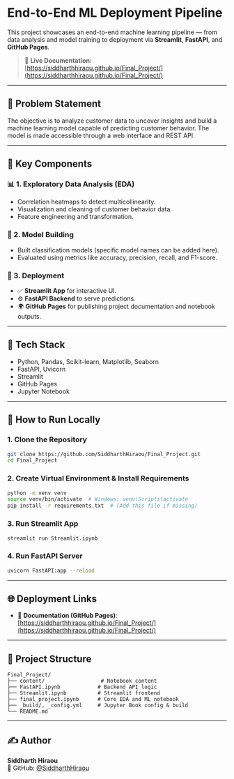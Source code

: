 # End-to-End ML Deployment Pipeline

This project showcases an end-to-end machine learning pipeline — from data analysis and model training to deployment via **Streamlit**, **FastAPI**, and **GitHub Pages**.

> 📍 **Live Documentation:** [https://siddharthhiraou.github.io/Final_Project/](https://siddharthhiraou.github.io/Final_Project/)

---

## 📌 Problem Statement

The objective is to analyze customer data to uncover insights and build a machine learning model capable of predicting customer behavior. The model is made accessible through a web interface and REST API.

---

## 🧠 Key Components

### 📊 1. Exploratory Data Analysis (EDA)
- Correlation heatmaps to detect multicollinearity.
- Visualization and cleaning of customer behavior data.
- Feature engineering and transformation.

### 🤖 2. Model Building
- Built classification models (specific model names can be added here).
- Evaluated using metrics like accuracy, precision, recall, and F1-score.

### 🧪 3. Deployment

- ✅ **Streamlit App** for interactive UI.
- ⚙️ **FastAPI Backend** to serve predictions.
- 🌍 **GitHub Pages** for publishing project documentation and notebook outputs.

---

## 🧰 Tech Stack

- Python, Pandas, Scikit-learn, Matplotlib, Seaborn
- FastAPI, Uvicorn
- Streamlit
- GitHub Pages
- Jupyter Notebook

---

## 🚀 How to Run Locally

### 1. Clone the Repository
```bash
git clone https://github.com/SiddharthHiraou/Final_Project.git
cd Final_Project
```

### 2. Create Virtual Environment & Install Requirements
```bash
python -m venv venv
source venv/bin/activate  # Windows: venv\Scripts\activate
pip install -r requirements.txt  # (Add this file if missing)
```

### 3. Run Streamlit App
```bash
streamlit run Streamlit.ipynb
```

### 4. Run FastAPI Server
```bash
uvicorn FastAPI:app --reload
```

---

## 🌐 Deployment Links

- 📘 **Documentation (GitHub Pages)**: [https://siddharthhiraou.github.io/Final_Project/](https://siddharthhiraou.github.io/Final_Project/)

---

## 📁 Project Structure

```
Final_Project/
├── content/                  # Notebook content
├── FastAPI.ipynb            # Backend API logic
├── Streamlit.ipynb          # Streamlit frontend
├── final_project.ipynb      # Core EDA and ML notebook
├── _build/, _config.yml     # Jupyter Book config & build
└── README.md
```

---

## ✍️ Author

**Siddharth Hiraou**  
🔗 GitHub: [@SiddharthHiraou](https://github.com/SiddharthHiraou)


